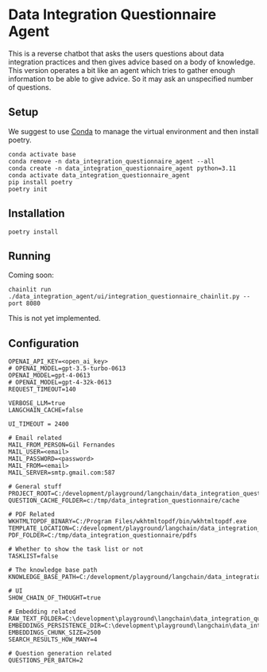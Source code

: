 # Data Integration Questionnaire Agent

This is a reverse chatbot that asks the users questions about data integration practices and then gives advice based on a body of knowledge.
This version operates a bit like an agent which tries to gather enough information to be able to give advice. So it may ask an unspecified number of questions.

## Setup

We suggest to use [Conda](https://docs.conda.io/en/latest/) to manage the virtual environment and then install poetry.

```
conda activate base
conda remove -n data_integration_questionnaire_agent --all
conda create -n data_integration_questionnaire_agent python=3.11
conda activate data_integration_questionnaire_agent
pip install poetry
poetry init
```

## Installation

```
poetry install
```

## Running


Coming soon:

```
chainlit run ./data_integration_agent/ui/integration_questionnaire_chainlit.py --port 8080
```

This is not yet implemented.


## Configuration

```
OPENAI_API_KEY=<open_ai_key>
# OPENAI_MODEL=gpt-3.5-turbo-0613
OPENAI_MODEL=gpt-4-0613
# OPENAI_MODEL=gpt-4-32k-0613
REQUEST_TIMEOUT=140

VERBOSE_LLM=true
LANGCHAIN_CACHE=false

UI_TIMEOUT = 2400

# Email related
MAIL_FROM_PERSON=Gil Fernandes
MAIL_USER=<email>
MAIL_PASSWORD=<password>
MAIL_FROM=<email>
MAIL_SERVER=smtp.gmail.com:587

# General stuff
PROJECT_ROOT=C:/development/playground/langchain/data_integration_questionnaire
QUESTION_CACHE_FOLDER=c:/tmp/data_integration_questionnaire/cache

# PDF Related
WKHTMLTOPDF_BINARY=C:/Program Files/wkhtmltopdf/bin/wkhtmltopdf.exe
TEMPLATE_LOCATION=C:/development/playground/langchain/data_integration_questionnaire/templates
PDF_FOLDER=C:/tmp/data_integration_questionnaire/pdfs

# Whether to show the task list or not
TASKLIST=false

# The knowledge base path
KNOWLEDGE_BASE_PATH=C:/development/playground/langchain/data_integration_questionnaire/docs/knowledge_base.txt

# UI
SHOW_CHAIN_OF_THOUGHT=true

# Embedding related
RAW_TEXT_FOLDER=C:\development\playground\langchain\data_integration_questionnaire\docs\raw_text
EMBEDDINGS_PERSISTENCE_DIR=C:\development\playground\langchain\data_integration_questionnaire\embeddings
EMBEDDINGS_CHUNK_SIZE=2500
SEARCH_RESULTS_HOW_MANY=4

# Question generation related
QUESTIONS_PER_BATCH=2

```